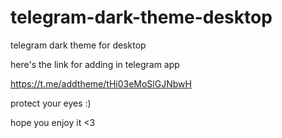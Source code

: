 # telegram-dark-theme-desktop
telegram dark theme for desktop

here's the link for adding in telegram app

https://t.me/addtheme/tHi03eMoSlGJNbwH

protect your eyes :)

hope you enjoy it <3
